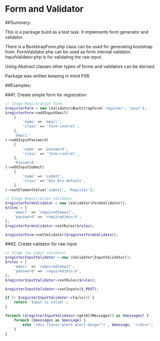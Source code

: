 # Form and Validator

##Summary:

This is a package build as a test task. It implements form generator
and validator.

There is a BootstrapForm.php class can be used for generating bootstrap from.
FormValidator.php can be used as form internal validator.
InputValidator.php is for validating the raw input.

Using Abstract classes other types of forms and validators can be derived.

Package was written keeping in mind PSR.

##Examples:

###1. Create simple form for registration

```php
// Stage Registration form
$registerForm = new \Validator\BootstrapForm('register', 'post');
$registerForm->addInputEmail(
    [
        'name' => 'email',
        'class' => 'form-control',
    ],
    'Email:'
)->addInputPassword(
    [
        'name' => 'password',
        'class' => 'form-control',
    ],
    'Password:'
)->addInputSubmit(
    [
        'name' => 'submit',
        'class' => 'btn btn-default',
    ]
)->setElementValue('submit', 'Register');

// Stage Registration validator
$registerFormValidator = new \Validator\FormValidator();
$rules = [
    'email' => 'required|email',
    'password' => 'required|min:6',
];
$registerFormValidator->setRules($rules);

$registerForm->setValidator($registerFormValidator);
```

###2. Create validator for raw input

```php
// Stage raw input validator
$registerInputValidator = new \Validator\InputValidator();
$rules = [
    'email' => 'required|email',
    'password' => 'required|min:6',
];
$registerInputValidator->setRules($rules);

$registerInputValidator->setInputs($_POST);

if (! $registerInputValidator->fails()) {
    return 'Input is valid!';
}

foreach ($registerInputValidator->getAllMessages() as $messages) {
    foreach ($messages as $message) {
        echo '<div class="alert alert-danger">', $message, '</div>';
    }
}
```
